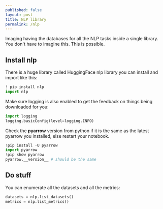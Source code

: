 ```yaml
---
published: false
layout: post
title: NLP library
permalink: /nlp
---
```

Imaging having the databases for all the NLP tasks inside a single library. You don't have to imagine this. This is possible.


## Install nlp
There is a huge library called HuggingFace nlp library you can install and import like this:

```python
! pip install nlp
import nlp
```
Make sure logging is also enabled to get the feedback on things being downloaded for you:

```python
import logging
logging.basicConfig(level=logging.INFO)
```

Check the **pyarrow** version from python if it is the same as the latest pyarrow you installed, else restart your notebook.

```python
!pip install -U pyarrow
import pyarrow
!pip show pyarrow
pyarrow.__version__ # should be the same
```

## Do stuff

You can enumerate all the datasets and all the metrics:

```python
datasets = nlp.list_datasets()
metrics = nlp.list_metrics()
```



